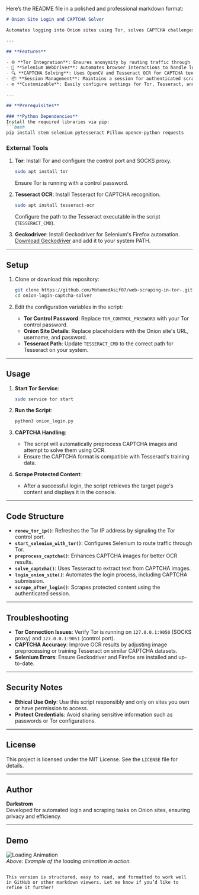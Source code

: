 Here’s the README file in a polished and professional markdown format:

```markdown
# Onion Site Login and CAPTCHA Solver

Automates logging into Onion sites using Tor, solves CAPTCHA challenges with Tesseract OCR, and scrapes protected content post-login.

---

## **Features**

- 🌐 **Tor Integration**: Ensures anonymity by routing traffic through Tor.
- 🔄 **Selenium WebDriver**: Automates browser interactions to handle logins and forms.
- 🔍 **CAPTCHA Solving**: Uses OpenCV and Tesseract OCR for CAPTCHA text recognition.
- 📦 **Session Management**: Maintains a session for authenticated scraping with cookies.
- ⚙️ **Customizable**: Easily configure settings for Tor, Tesseract, and target Onion sites.

---

## **Prerequisites**

### **Python Dependencies**
Install the required libraries via pip:
```bash
pip install stem selenium pytesseract Pillow opencv-python requests
```

### **External Tools**
1. **Tor**: Install Tor and configure the control port and SOCKS proxy.
   ```bash
   sudo apt install tor
   ```
   Ensure Tor is running with a control password.

2. **Tesseract OCR**: Install Tesseract for CAPTCHA recognition.
   ```bash
   sudo apt install tesseract-ocr
   ```
   Configure the path to the Tesseract executable in the script (`TESSERACT_CMD`).

3. **Geckodriver**: Install Geckodriver for Selenium's Firefox automation.  
   [Download Geckodriver](https://github.com/mozilla/geckodriver/releases) and add it to your system PATH.

---

## **Setup**

1. Clone or download this repository:
   ```bash
   git clone https://github.com/MohamedAsif07/web-scraping-in-tor-.git
   cd onion-login-captcha-solver
   ```

2. Edit the configuration variables in the script:
   - **Tor Control Password**: Replace `TOR_CONTROL_PASSWORD` with your Tor control password.
   - **Onion Site Details**: Replace placeholders with the Onion site's URL, username, and password.
   - **Tesseract Path**: Update `TESSERACT_CMD` to the correct path for Tesseract on your system.

---

## **Usage**

1. **Start Tor Service**:
   ```bash
   sudo service tor start
   ```

2. **Run the Script**:
   ```bash
   python3 onion_login.py
   ```

3. **CAPTCHA Handling**:
   - The script will automatically preprocess CAPTCHA images and attempt to solve them using OCR.
   - Ensure the CAPTCHA format is compatible with Tesseract's training data.

4. **Scrape Protected Content**:
   - After a successful login, the script retrieves the target page's content and displays it in the console.

---

## **Code Structure**

- **`renew_tor_ip()`**: Refreshes the Tor IP address by signaling the Tor control port.
- **`start_selenium_with_tor()`**: Configures Selenium to route traffic through Tor.
- **`preprocess_captcha()`**: Enhances CAPTCHA images for better OCR results.
- **`solve_captcha()`**: Uses Tesseract to extract text from CAPTCHA images.
- **`login_onion_site()`**: Automates the login process, including CAPTCHA submission.
- **`scrape_after_login()`**: Scrapes protected content using the authenticated session.

---

## **Troubleshooting**

- **Tor Connection Issues**: Verify Tor is running on `127.0.0.1:9050` (SOCKS proxy) and `127.0.0.1:9051` (control port).
- **CAPTCHA Accuracy**: Improve OCR results by adjusting image preprocessing or training Tesseract on similar CAPTCHA datasets.
- **Selenium Errors**: Ensure Geckodriver and Firefox are installed and up-to-date.

---

## **Security Notes**

- **Ethical Use Only**: Use this script responsibly and only on sites you own or have permission to access.
- **Protect Credentials**: Avoid sharing sensitive information such as passwords or Tor configurations.

---

## **License**

This project is licensed under the MIT License. See the `LICENSE` file for details.

---

## **Author**

**Darkstrom**  
Developed for automated login and scraping tasks on Onion sites, ensuring privacy and efficiency.

---

## **Demo**

![Loading Animation](loading_animation.gif)  
*Above: Example of the loading animation in action.*
```

This version is structured, easy to read, and formatted to work well in GitHub or other markdown viewers. Let me know if you’d like to refine it further!